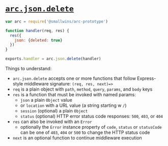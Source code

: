 # <a id=arc.json.delete href=#arc.json.delete>`arc.json.delete`</a>

```javascript
var arc = require('@smallwins/arc-prototype')

function handler(req, res) {
  res({
    json: {deleted: true}
  })
}

exports.handler = arc.json.delete(handler)
```

Things to understand:

- `arc.json.delete` accepts one or more functions that follow Express-style middleware signature: `(req, res, next)=>`
- `req` is a plain object with `path`, `method`, `query`, `params`, and `body` keys
- `res` is a function that must be invoked with named params: 
  - `json` a plain `Object` value
  - or `location` with a URL value (a string starting w `/`)
  - `session` (optional) a plain `Object`
  - `status` (optional) HTTP error status code responses: `500`, `403`, or `404`
- `res` can also be invoked with an `Error`
  - optionally the `Error` instance property of `code`, `status` or `statusCode` can be one of `403`, `404` or `500` to change the HTTP status code
- `next` is an optional function to continue middleware execution

